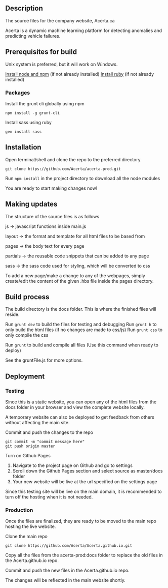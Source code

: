 ## Description

The source files for the company website, Acerta.ca

Acerta is a dynamic machine learning platform for detecting anomalies and predicting vehicle failures.

## Prerequisites for build

Unix system is preferred, but it will work on Windows.

[Install node and npm](https://nodejs.org/en/download/) (if not already installed)
[Install ruby](https://www.ruby-lang.org/en/downloads/) (if not already installed)

### Packages

Install the grunt cli globally using npm

```
npm install -g grunt-cli
```
Install sass using ruby

```
gem install sass
```

## Installation

Open terminal/shell and clone the repo to the preferred directory

```
git clone https://github.com/Acerta/acerta-prod.git
```
Run `npm install` in the project directory to download all the node modules

You are ready to start making changes now!

## Making updates

The structure of the source files is as follows

js -> javascript functions inside main.js

layout -> the format and template for all html files to be based from

pages -> the body text for every page

partials -> the reusable code snippets that can be added to any page

sass -> the sass code used for styling, which will be converted to css

To add a new page/make a change to any of the webpages, simply create/edit the content of the given .hbs file inside the pages directory.

## Build process

The build directory is the docs folder. This is where the finished files will reside.

Run `grunt dev` to build the files for testing and debugging
Run `grunt h` to only build the html files (if no changes are made to css/js)
Run `grunt css` to only compile the css

Run `grunt` to build and compile all files (Use this command when ready to deploy)

See the gruntFile.js for more options.

## Deployment

### Testing

Since this is a static website, you can open any of the html files from the docs folder in your browser and view the complete website locally.

A temporary website can also be deployed to get feedback from others without affecting the main site.

Commit and push the changes to the repo

```
git commit -m "commit message here"
git push origin master
```

Turn on Github Pages

1. Navigate to the project page on Github and go to settings
2. Scroll down the Github Pages section and select source as master/docs folder
3. Your new website will be live at the url specified on the settings page

Since this testing site will be live on the main domain, it is recommended to turn off the hosting when it is not needed.

### Production

Once the files are finalized, they are ready to be moved to the main repo hosting the live website.

Clone the main repo

```
git clone https://github.com/Acerta/Acerta.github.io.git
```

Copy all the files from the acerta-prod:docs folder to replace the old files in the Acerta.github.io repo.

Commit and push the new files in the Acerta.github.io repo.

The changes will be reflected in the main website shortly.






